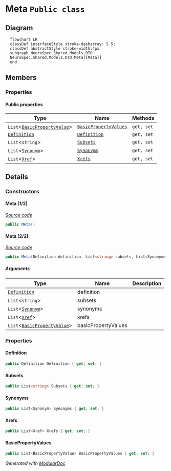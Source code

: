 # Meta `Public class`

## Diagram
```mermaid
  flowchart LR
  classDef interfaceStyle stroke-dasharray: 5 5;
  classDef abstractStyle stroke-width:4px
  subgraph NeuroSpec.Shared.Models.DTO
  NeuroSpec.Shared.Models.DTO.Meta[[Meta]]
  end
```

## Members
### Properties
#### Public  properties
| Type | Name | Methods |
| --- | --- | --- |
| `List`&lt;[`BasicPropertyValue`](./BasicPropertyValue.md)&gt; | [`BasicPropertyValues`](#basicpropertyvalues) | `get, set` |
| [`Definition`](./Definition.md) | [`Definition`](#definition) | `get, set` |
| `List`&lt;`string`&gt; | [`Subsets`](#subsets) | `get, set` |
| `List`&lt;[`Synonym`](./Synonym.md)&gt; | [`Synonyms`](#synonyms) | `get, set` |
| `List`&lt;[`Xref`](./Xref.md)&gt; | [`Xrefs`](#xrefs) | `get, set` |

## Details
### Constructors
#### Meta [1/2]
[*Source code*](https://github.com///blob//NeuroSpec.Shared/Models/DTO/OntologyTerm.cs#L53)
```csharp
public Meta()
```

#### Meta [2/2]
[*Source code*](https://github.com///blob//NeuroSpec.Shared/Models/DTO/OntologyTerm.cs#L62)
```csharp
public Meta(Definition definition, List<string> subsets, List<Synonym> synonyms, List<Xref> xrefs, List<BasicPropertyValue> basicPropertyValues)
```
##### Arguments
| Type | Name | Description |
| --- | --- | --- |
| [`Definition`](./Definition.md) | definition |   |
| `List`&lt;`string`&gt; | subsets |   |
| `List`&lt;[`Synonym`](./Synonym.md)&gt; | synonyms |   |
| `List`&lt;[`Xref`](./Xref.md)&gt; | xrefs |   |
| `List`&lt;[`BasicPropertyValue`](./BasicPropertyValue.md)&gt; | basicPropertyValues |   |

### Properties
#### Definition
```csharp
public Definition Definition { get; set; }
```

#### Subsets
```csharp
public List<string> Subsets { get; set; }
```

#### Synonyms
```csharp
public List<Synonym> Synonyms { get; set; }
```

#### Xrefs
```csharp
public List<Xref> Xrefs { get; set; }
```

#### BasicPropertyValues
```csharp
public List<BasicPropertyValue> BasicPropertyValues { get; set; }
```

*Generated with* [*ModularDoc*](https://github.com/hailstorm75/ModularDoc)
